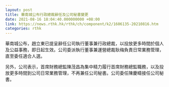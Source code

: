 ```yaml
---
layout: post
title: 華南城公布行政總裁辭任及公司秘書變更
date: 2021-08-16 18:04:40.000000000 +08:00
link: https://news.rthk.hk/rthk/ch/component/k2/1606135-20210816.htm
categories: rthk
---
```


華南城公布，趙立東已提呈辭任公司執行董事兼行政總裁，以投放更多時間於個人及公益事務，即日起生效。公司委派執行董事兼運營總裁耿梅負責日常業務管理，直至委任適合人選。

另外，公司表示，首席財務總監陳茂昌為集中精力履行首席財務總監職務，以及投放更多時間到公司日常業務管理，不再兼任公司秘書。公司委任陳慶疇接任公司秘書。
